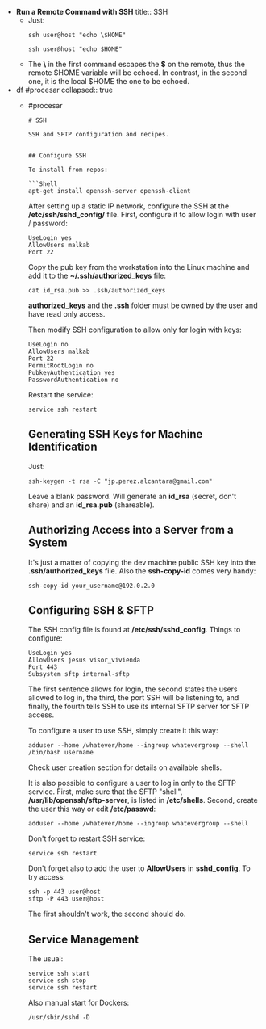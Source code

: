 - **Run a Remote Command with SSH**
  title:: SSH
	- Just:
	  ```Shell
	  ssh user@host "echo \$HOME"
	  
	  ssh user@host "echo $HOME"
	  ```
	- The **\\** in the first command escapes the **$** on the remote, thus the remote $HOME variable will be echoed. In contrast, in the second one, it is the local $HOME the one to be echoed.
- df #procesar
  collapsed:: true
	- #procesar
	  ```shell
	  # SSH
	  
	  SSH and SFTP configuration and recipes.
	  
	  
	  ## Configure SSH
	  
	  To install from repos:
	  
	  ```Shell
	  apt-get install openssh-server openssh-client
	  ```
	  
	  After setting up a static IP network, configure the SSH at the
	  **/etc/ssh/sshd_config/** file. First, configure it to allow login with
	  user / password:
	  
	  ```Shell
	  UseLogin yes
	  AllowUsers malkab
	  Port 22
	  ```
	  
	  Copy the pub key from the workstation into the Linux machine and add it
	  to the **~/.ssh/authorized_keys** file:
	  
	  ```Shell
	  cat id_rsa.pub >> .ssh/authorized_keys
	  ```
	  
	  **authorized_keys** and the **.ssh** folder must be owned by the user and have read only access.
	  
	  Then modify SSH configuration to allow only for login with keys:
	  
	  ```Shell
	  UseLogin no
	  AllowUsers malkab
	  Port 22
	  PermitRootLogin no
	  PubkeyAuthentication yes
	  PasswordAuthentication no
	  ```
	  
	  Restart the service:
	  
	  ```Shell
	  service ssh restart
	  ```
	  
	  
	  ## Generating SSH Keys for Machine Identification
	  
	  Just:
	  
	  ```Shell
	  ssh-keygen -t rsa -C "jp.perez.alcantara@gmail.com"
	  ```
	  
	  Leave a blank password. Will generate an **id_rsa** (secret, don't share) and an **id_rsa.pub** (shareable).
	  
	  
	  ## Authorizing Access into a Server from a System
	  
	  It's just a matter of copying the dev machine public SSH key into the
	  **.ssh/authorized_keys** file. Also the **ssh-copy-id** comes very
	  handy:
	  
	  ```Shell
	  ssh-copy-id your_username@192.0.2.0
	  ```
	  
	  
	  ## Configuring SSH & SFTP
	  
	  The SSH config file is found at __/etc/ssh/sshd_config__. Things to configure:
	  
	  ```Shell
	  UseLogin yes
	  AllowUsers jesus visor_vivienda
	  Port 443
	  Subsystem sftp internal-sftp
	  ```
	  
	  The first sentence allows for login, the second states the users allowed to log in, the third, the port SSH will be listening to, and finally, the fourth tells SSH to use its internal SFTP server for SFTP access.
	  
	  To configure a user to use SSH, simply create it this way:
	  
	  ```Shell
	  adduser --home /whatever/home --ingroup whatevergroup --shell /bin/bash username
	  ```
	  
	  Check user creation section for details on available shells.
	  
	  It is also possible to configure a user to log in only to the SFTP service. First, make sure that the SFTP "shell", __/usr/lib/openssh/sftp-server__, is listed in __/etc/shells__. Second, create the user this way or edit __/etc/passwd__:
	  
	  ```Shell
	  adduser --home /whatever/home --ingroup whatevergroup --shell
	  ```
	  
	  Don't forget to restart SSH service:
	  
	  ```Shell
	  service ssh restart
	  ```
	  
	  Don't forget also to add the user to __AllowUsers__ in __sshd_config__. To try access:
	  
	  ```Shell
	  ssh -p 443 user@host
	  sftp -P 443 user@host
	  ```
	  
	  The first shouldn't work, the second should do.
	  
	  
	  ## Service Management
	  
	  The usual:
	  
	  ```Shell
	  service ssh start
	  service ssh stop
	  service ssh restart
	  ```
	  
	  Also manual start for Dockers:
	  
	  ```Shell
	  /usr/sbin/sshd -D
	  ```
	   ```